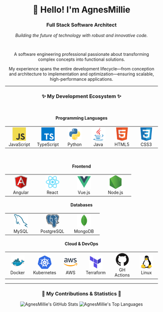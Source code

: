 <br>
<h1 align="center">
  👋 Hello! I'm AgnesMillie
</h1>

<h3 align="center">
  Full Stack Software Architect
</h3>

<p align="center">
  <i>Building the future of technology with robust and innovative code.</i>
</p>

<br>

<div align="center">
  <p>A software engineering professional passionate about transforming complex concepts into functional solutions.</p>
  <p>My experience spans the entire development lifecycle—from conception and architecture to implementation and optimization—ensuring scalable, high-performance applications.</p>
</div>

---

<div align="center">
  <h3>✨ My Development Ecosystem ✨</h3>
  <br>
  
  <h4>Programming Languages</h4>
  <table align="center" style="border-collapse: collapse;">
    <tr>
      <td align="center" width="90"><img src="https://raw.githubusercontent.com/devicons/devicon/master/icons/javascript/javascript-original.svg" width="45" height="45" alt="JavaScript" /><br>JavaScript</td>
      <td align="center" width="90"><img src="https://raw.githubusercontent.com/devicons/devicon/master/icons/typescript/typescript-original.svg" width="45" height="45" alt="TypeScript" /><br>TypeScript</td>
      <td align="center" width="90"><img src="https://raw.githubusercontent.com/devicons/devicon/master/icons/python/python-original.svg" width="45" height="45" alt="Python" /><br>Python</td>
      <td align="center" width="90"><img src="https://raw.githubusercontent.com/devicons/devicon/master/icons/java/java-original.svg" width="45" height="45" alt="Java" /><br>Java</td>
      <td align="center" width="90"><img src="https://raw.githubusercontent.com/devicons/devicon/master/icons/html5/html5-original.svg" width="45" height="45" alt="HTML5" /><br>HTML5</td>
      <td align="center" width="90"><img src="https://raw.githubusercontent.com/devicons/devicon/master/icons/css3/css3-original.svg" width="45" height="45" alt="CSS3" /><br>CSS3</td>
    </tr>
  </table>

  <br>

  <h4>Frontend</h4>
  <table align="center">
    <tr>
      <td align="center" width="90"><img src="https://raw.githubusercontent.com/devicons/devicon/master/icons/angularjs/angularjs-original.svg" width="45" height="45" alt="Angular" /><br>Angular</td>
      <td align="center" width="90"><img src="https://raw.githubusercontent.com/devicons/devicon/master/icons/react/react-original.svg" width="45" height="45" alt="React" /><br>React</td>
      <td align="center" width="90"><img src="https://raw.githubusercontent.com/devicons/devicon/master/icons/vuejs/vuejs-original.svg" width="45" height="45" alt="Vue.js" /><br>Vue.js</td>
      <td align="center" width="90"><img src="https://raw.githubusercontent.com/devicons/devicon/master/icons/nodejs/nodejs-original.svg" width="45" height="45" alt="Node.js" /><br>Node.js</td>
    </tr>
  </table>
  
  <h4>Databases</h4>
  <table align="center">
    <tr>
      <td align="center" width="90"><img src="https://raw.githubusercontent.com/devicons/devicon/master/icons/mysql/mysql-original.svg" width="45" height="45" alt="MySQL" /><br>MySQL</td>
      <td align="center" width="90"><img src="https://raw.githubusercontent.com/devicons/devicon/master/icons/postgresql/postgresql-original.svg" width="45" height="45" alt="PostgreSQL" /><br>PostgreSQL</td>
      <td align="center" width="90"><img src="https://raw.githubusercontent.com/devicons/devicon/master/icons/mongodb/mongodb-original.svg" width="45" height="45" alt="MongoDB" /><br>MongoDB</td>
    </tr>
  </table>

  <h4>Cloud & DevOps</h4>
  <table align="center">
    <tr>
      <td align="center" width="90"><img src="https://raw.githubusercontent.com/devicons/devicon/master/icons/docker/docker-original.svg" width="45" height="45" alt="Docker" /><br>Docker</td>
      <td align="center" width="90"><img src="https://raw.githubusercontent.com/devicons/devicon/master/icons/kubernetes/kubernetes-plain.svg" width="45" height="45" alt="Kubernetes" /><br>Kubernetes</td>
      <td align="center" width="90"><img src="https://raw.githubusercontent.com/devicons/devicon/master/icons/amazonwebservices/amazonwebservices-original-wordmark.svg" width="45" height="45" alt="AWS" /><br>AWS</td>
      <td align="center" width="90"><img src="https://raw.githubusercontent.com/devicons/devicon/master/icons/terraform/terraform-original.svg" width="45" height="45" alt="Terraform" /><br>Terraform</td>
      <td align="center" width="90"><img src="https://raw.githubusercontent.com/devicons/devicon/master/icons/github/github-original.svg" width="45" height="45" alt="GitHub Actions" /><br>GH Actions</td>
      <td align="center" width="90"><img src="https://raw.githubusercontent.com/devicons/devicon/master/icons/linux/linux-original.svg" width="45" height="45" alt="Linux" /><br>Linux</td>
    </tr>
  </table>
</div>

---

<div align="center">
  <h3>🚀 My Contributions & Statistics 🚀</h3>
 
  <p align="center">
    <img height="180em" src="https://github-readme-stats.vercel.app/api?username=AgnesMillie&show_icons=true&theme=tokyonight&include_all_commits=true&count_private=true&hide_border=true&card_width=320" alt="AgnesMillie's GitHub Stats" />
    <img height="180em" src="https://github-readme-stats.vercel.app/api/top-langs/?username=AgnesMillie&layout=compact&langs_count=7&theme=tokyonight&hide_border=true&card_width=320" alt="AgnesMillie's Top Languages" />
  </p>
</div>
